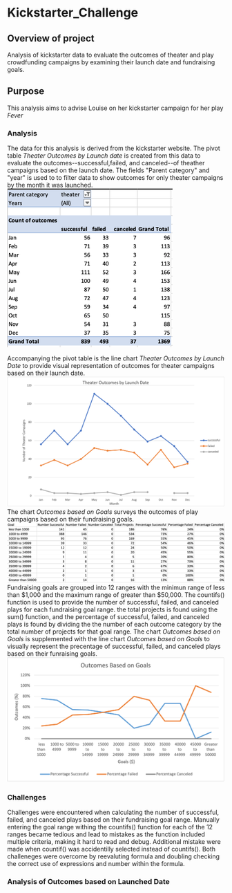 # Kickstarter_Challenge
## Overview of project
Analysis of kickstarter data to evaluate the outcomes of theater and play crowdfunding campaigns by examining their launch date and fundraising goals.
## Purpose
This analysis aims to advise Louise on her kickstarter campaign for her play *Fever*
### Analysis
The data for this analysis is derived from the kickstarter website. The pivot table *Theater Outcomes by Launch date* is created from this data to evaluate the outcomes--successful,failed, and canceled--of theather campaigns based on the launch date. The fields "Parent category" and "year" is used to to filter data to show outcomes for only theater campaigns by the month it was launched.
![Theater Outcomes by Launch Date Table](/Resources/Theater_Outcomes_vs_Launch_Pivot.png)

Accompanying the pivot table is the line chart *Theater Outcomes by Launch Date* to provide visual representation of outcomes for theater campaigns based on their launch date. 
![Theater Outcomes by Launch Date Line Chart](/Resources/Theater_Outcomes_vs_Launch.png) 
The chart *Outcomes based on Goals* surveys the outcomes of play campaigns based on their fundraising goals.
![Outcomes based on Goals](/Resources/Outcomes_vs_Goals_Chart.png)
Fundraising goals are grouped into 12 ranges with the minimun range of less than $1,000 and the maximum range of greater than $50,000. The countifs() function is used to provide the number of successful, failed, and canceled plays for each fundraising goal range. the total projects is found using the sum() function, and the percentage of successful, failed, and canceled plays is found by dividing the the number of each outcome category by the total number of projects for that goal range. The chart *Outcomes based on Goals* is supplemented with the line chart *Outcomes based on Goals* to visually represent the precentage of successful, failed, and canceled plays based on their funraising goals. 
![Alt_image title](/Resources/Outcomes_vs_Goals.png) 

### Challenges
Challenges were encountered when calculating the number of successful, failed, and canceled plays based on their fundraising goal range. Manually entering the goal range withing the countifs() function for each of the 12 ranges became tedious and lead to mistakes as the function included multiple criteria, making it hard to read and debug. Additional mistake were made when countif() was accidentilly selected instead of countifs(). Both challeneges were overcome by reevaluting formula and doubling checking the correct use of expressions and number within the formula. 

### Analysis of Outcomes based on Launched Date
